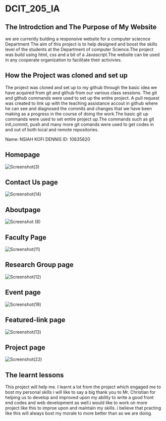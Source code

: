 # DCIT_205_IA
 ## The Introdction and The Purpose of My Website

we are currently bulding a responsive website for a computer sciecnce Department 
The aim of this project is to help designed and boost the skills level of the students at the Department of 
 computer Science.The project was build using html, css and a bit of a Javascript.The website can be used in any cooperate organization
 to facilitate their activivies. 

## How the Project was cloned and set up

The project was cloned and set up to my github through the basic idea we have acquired from git and github 
from our various class sessions. The git and github commands were used to set up the entire project. A pull request was created to link up with the teaching assistance accout in github where he can see and diagnosed the commits and changes that we have been making as a progress in the course of doing the work.The basic git up commands were used to set entire project up.The commands such as git init,commit, push and many more git comands were used to get codes in and out of both local and remote repositories.

Name: NSIAH KOFI DENNIS
ID: 10835820


## Homepage

![Screenshot(3)](https://github.com/Nsiahdennis/10835820_DCIT205/assets/107279326/5bd87646-9e16-47d3-b297-6722ef736cae)

## Contact Us page
![Screenshot(14)](https://github.com/Nsiahdennis/10835820_DCIT205/assets/107279326/c399b192-234c-4e14-baa3-a96352ae6369)

## Aboutpage
![Screenshot (8)](https://github.com/Nsiahdennis/10835820_DCIT205/assets/107279326/51bffeae-b9b0-4256-8229-88769cc9ce3d)

## Faculty Page

![Screenshot(11)](https://github.com/Nsiahdennis/10835820_DCIT205/assets/107279326/4ea1f0ca-6335-4f6b-9367-312e09ba45f9)


## Research Group page

![Screenshot(12)](https://github.com/Nsiahdennis/10835820_DCIT205/assets/107279326/03135e3c-5e6b-4644-bbd0-dceb995d83ff)

## Event page
![Screenshot(19)](https://github.com/Nsiahdennis/10835820_DCIT205/assets/107279326/0339e0ae-3e40-4558-a495-cff871545502)

## Featured-link page
![Screenshot(13)](https://github.com/Nsiahdennis/10835820_DCIT205/assets/107279326/5b5252b2-fb68-40ea-afa6-89e561c8e629)

## Project page

![Screenshot(22)](https://github.com/Nsiahdennis/10835820_DCIT205/assets/107279326/b5490f80-1d12-42ab-a98f-2e449a71fd7f)













































## The learnt lessons
This project will help me. I learnt a lot from the project which engaged me to bost my personal skills
i will  like to say  a big thank you to Mr. Christian for helping us to develop and improved upon my ability to write a good front end 
codes and web development as well.i would like to work on more project like this to improe upon and maintain my skills. i believe that practing like 
this will always bost my morale to more better than as we are doing.

